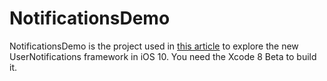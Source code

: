 # NotificationsDemo

NotificationsDemo is the project used in [this article](http://willowtreeapps.com/blog/wwdc-2016-rich-notifications-in-ios-10/) to explore the new UserNotifications framework in iOS 10. You need the Xcode 8 Beta to build it.
